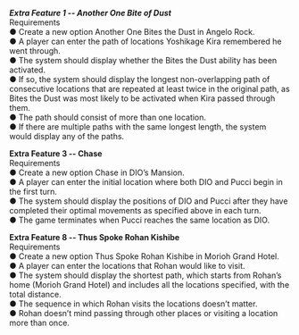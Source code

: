 ***Extra Feature 1 -- Another One Bite of Dust***<br>
Requirements<br>
● Create a new option Another One Bites the Dust in Angelo Rock.<br>
● A player can enter the path of locations Yoshikage Kira remembered he went through.<br>
● The system should display whether the Bites the Dust ability has been activated.<br>
● If so, the system should display the longest non-overlapping path of consecutive locations that are repeated at least twice in the original path, as Bites the Dust was most likely to be activated when Kira passed through them.<br>
● The path should consist of more than one location.<br>
● If there are multiple paths with the same longest length, the system would display any of the paths. <br>

**Extra Feature 3 -- Chase**<br>
Requirements<br>
● Create a new option Chase in DIO’s Mansion.<br>
● A player can enter the initial location where both DIO and Pucci begin in the first turn.<br>
● The system should display the positions of DIO and Pucci after they have completed their optimal movements as specified above in each turn.<br>
● The game terminates when Pucci reaches the same location as DIO.<br>

**Extra Feature 8 -- Thus Spoke Rohan Kishibe**<br>
Requirements<br>
● Create a new option Thus Spoke Rohan Kishibe in Morioh Grand Hotel.<br>
● A player can enter the locations that Rohan would like to visit.<br>
● The system should display the shortest path, which starts from Rohan’s home (Morioh Grand Hotel) and includes all the locations specified, with the total distance.<br>
● The sequence in which Rohan visits the locations doesn’t matter.<br>
● Rohan doesn’t mind passing through other places or visiting a location more than once.<br>
